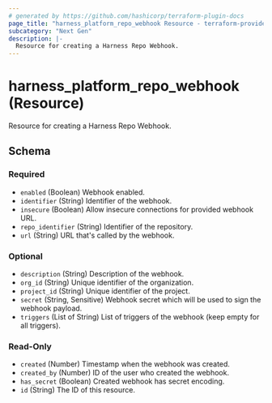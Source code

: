```yaml
---
# generated by https://github.com/hashicorp/terraform-plugin-docs
page_title: "harness_platform_repo_webhook Resource - terraform-provider-harness"
subcategory: "Next Gen"
description: |-
  Resource for creating a Harness Repo Webhook.
---
```


# harness_platform_repo_webhook (Resource)

Resource for creating a Harness Repo Webhook.



<!-- schema generated by tfplugindocs -->
## Schema

### Required

- `enabled` (Boolean) Webhook enabled.
- `identifier` (String) Identifier of the webhook.
- `insecure` (Boolean) Allow insecure connections for provided webhook URL.
- `repo_identifier` (String) Identifier of the repository.
- `url` (String) URL that's called by the webhook.

### Optional

- `description` (String) Description of the webhook.
- `org_id` (String) Unique identifier of the organization.
- `project_id` (String) Unique identifier of the project.
- `secret` (String, Sensitive) Webhook secret which will be used to sign the webhook payload.
- `triggers` (List of String) List of triggers of the webhook (keep empty for all triggers).

### Read-Only

- `created` (Number) Timestamp when the webhook was created.
- `created_by` (Number) ID of the user who created the webhook.
- `has_secret` (Boolean) Created webhook has secret encoding.
- `id` (String) The ID of this resource.
